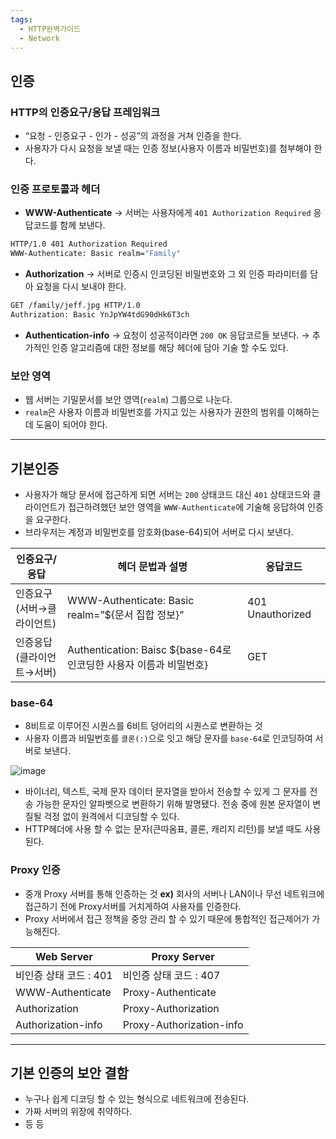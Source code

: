 ```yaml
---
tags:
  - HTTP완벽가이드
  - Network
---
```

## 인증
### HTTP의 인증요구/응답 프레임워크
- “요청 - 인증요구 - 인가 - 성공”의 과정을 거쳐 인증을 한다.
- 사용자가 다시 요청을 보낼 때는 인증 정보(사용자 이름과 비밀번호)를 첨부해야 한다.

### 인증 프로토콜과 헤더
- **WWW-Authenticate**
    → 서버는 사용자에게 `401 Authorization Required` 응답코드를 함께 보낸다.

```bash
HTTP/1.0 401 Authorization Required
WWW-Authenticate: Basic realm="Family"
```

- **Authorization**
    → 서버로 인증시 인코딩된 비밀번호와 그 외 인증 파라미터를 담아 요청을 다시 보내야 한다.
    
```bash
GET /family/jeff.jpg HTTP/1.0
Authrization: Basic YnJpYW4tdG90dHk6T3ch
```
    
- **Authentication-info**
    → 요청이 성공적이라면 `200 OK` 응답코르들 보낸다.
    → 추가적인 인증 알고리즘에 대한 정보를 해당 헤더에 담아 기술 할 수도 있다.

### 보안 영역
- 웹 서버는 기밀문서를 보안 영역(`realm`) 그룹으로 나눈다.
- `realm`은 사용자 이름과 비밀번호를 가지고 있는 사용자가 권한의 범위를 이해하는데 도움이 되어야 한다.

---
## 기본인증
- 사용자가 해당 문서에 접근하게 되면 서버는 `200` 상태코드 대신 `401` 상태코드와 클라이언트가 접근하려했던 보안 영역을 `WWW-Authenticate`에 기술해 응답하여 인증을 요구한다.
- 브라우저는 계정과 비밀번호를 암호화(base-64)되어 서버로 다시 보낸다.

| 인증요구/응답             | 헤더 문법과 설명                                              | 응답코드             |
| ------------------- | ------------------------------------------------------ | ---------------- |
| 인증요구<br/>(서버→클라이언트) | WWW-Authenticate: Basic realm=”\$\{문서 집합 정보\}”         | 401 Unauthorized |
| 인증응답<br/>(클라이언트→서버) | Authentication: Baisc \$\{base-64로 인코딩한 사용자 이름과 비밀번호\} | GET              |

### base-64
- 8비트로 이루어진 시퀀스를 6비트 덩어리의 시퀀스로 변환하는 것
- 사용자 이름과 비밀번호를 `콜론(:)`으로 잇고 해당 문자를 `base-64`로 인코딩하여 서버로 보낸다.

![image](https://github.com/SubiYoon/SubiYoon.github.io/assets/117332903/23e5eadd-18c1-4592-b238-9fed4cbf3815)

- 바이너리, 텍스트, 국제 문자 데이터 문자열을 받아서 전송할 수 있게 그 문자를 전송 가능한 문자인 알파벳으로 변환하기 위해 발명됐다. 전송 중에 원본 문자열이 변질될 걱정 없이 원격에서 디코딩할 수 있다.
- HTTP헤더에 사용 할 수 없는 문자(큰따옴표, 콜론, 캐리지 리턴)를 보낼 때도 사용 된다.

### Proxy 인증
- 중개 Proxy 서버를 통해 인증하는 것
    **ex)** 회사의 서버나 LAN이나 무선 네트워크에 접근하기 전에 Proxy서버를 거치게하여 사용자를 인증한다.
- Proxy 서버에서 접근 정책을 중앙 관리 할 수 있기 때문에 통합적인 접근제어가 가능해진다.

| Web Server         | Proxy Server             |
| ------------------ | ------------------------ |
| 비인증 상태 코드 : 401    | 비인증 상태 코드 : 407          |
| WWW-Authenticate   | Proxy-Authenticate       |
| Authorization      | Proxy-Authorization      |
| Authorization-info | Proxy-Authorization-info |

---
## 기본 인증의 보안 결함
- 누구나 쉽게 디코딩 할 수 있는 형식으로 네트워크에 전송된다.
- 가짜 서버의 위장에 취약하다.
- 등 등